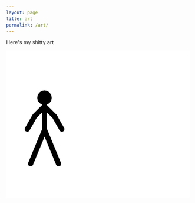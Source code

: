 ```yaml
---
layout: page
title: art
permalink: /art/
---
```

Here's my shitty art

![animation test](/art/test.gif)